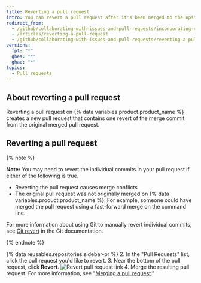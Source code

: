 ```yaml
---
title: Reverting a pull request
intro: You can revert a pull request after it's been merged to the upstream branch.
redirect_from:
  - /github/collaborating-with-issues-and-pull-requests/incorporating-changes-from-a-pull-request/reverting-a-pull-request
  - /articles/reverting-a-pull-request
  - /github/collaborating-with-issues-and-pull-requests/reverting-a-pull-request
versions:
  fpt: "*"
  ghes: "*"
  ghae: "*"
topics:
  - Pull requests
---
```


## About reverting a pull request

Reverting a pull request on {% data variables.product.product_name %} creates a new pull request that contains one revert of the merge commit from the original merged pull request.

## Reverting a pull request

{% note %}

**Note:** You may need to revert the individual commits in your pull request if either of the following is true.

- Reverting the pull request causes merge conflicts
- The original pull request was not originally merged on {% data variables.product.product_name %}. For example, someone could have merged the pull request using a fast-forward merge on the command line.

For more information about using Git to manually revert individual commits, see [Git revert](https://git-scm.com/docs/git-revert.html) in the Git documentation.

{% endnote %}

{% data reusables.repositories.sidebar-pr %} 2. In the "Pull Requests" list, click the pull request you'd like to revert. 3. Near the bottom of the pull request, click **Revert**.
![Revert pull request link](/assets/images/help/pull_requests/revert-pull-request-link.png) 4. Merge the resulting pull request. For more information, see "[Merging a pull request](/github/collaborating-with-issues-and-pull-requests/merging-a-pull-request)."
